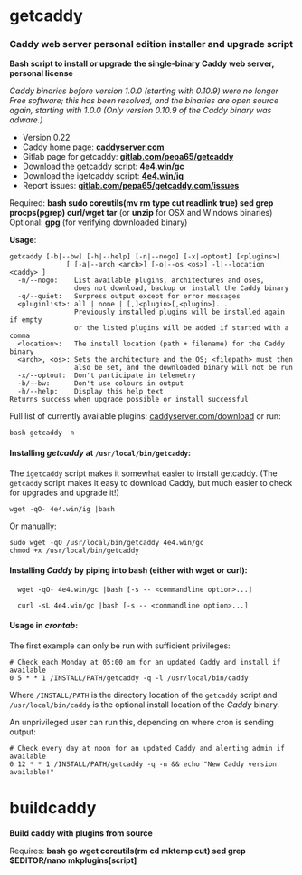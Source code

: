 # getcaddy

### Caddy web server personal edition installer and upgrade script

**Bash script to install or upgrade the single-binary Caddy web server, personal license**

*Caddy binaries before version 1.0.0 (starting with 0.10.9) were no longer Free software;
this has been resolved, and the binaries are open source again, starting with 1.0.0
(Only version 0.10.9 of the Caddy binary was adware.)*

* Version 0.22
* Caddy home page: **[caddyserver.com](https://caddyserver.com)**
* Gitlab page for getcaddy: **[gitlab.com/pepa65/getcaddy](https://gitlab.com/pepa65/getcaddy)**
* Download the getcaddy script: **[4e4.win/gc](https://4e4.win/gc)**
* Download the igetcaddy script: **[4e4.win/ig](https://4e4.win/ig)**
* Report issues: **[gitlab.com/pepa65/getcaddy.com/issues](https://gitlab.com/pepa65/getcaddy.com/issues)**

Required: **bash sudo coreutils(mv rm type cut readlink true) sed grep procps(pgrep) curl/wget tar** (or **unzip** for OSX and Windows binaries)
Optional: **gpg** (for verifying downloaded binary)

**Usage**:
```
getcaddy [-b|--bw] [-h|--help] [-n|--nogo] [-x|-optout] [<plugins>]
              [ [-a|--arch <arch>] [-o|--os <os>] -l|--location <caddy> ]
  -n/--nogo:    List available plugins, architectures and oses,
                does not download, backup or install the Caddy binary
  -q/--quiet:   Surpress output except for error messages
  <pluginlist>: all | none | [,]<plugin>[,<plugin>]...
                Previously installed plugins will be installed again if empty
                or the listed plugins will be added if started with a comma
  <location>:   The install location (path + filename) for the Caddy binary
  <arch>, <os>: Sets the architecture and the OS; <filepath> must then
                also be set, and the downloaded binary will not be run
  -x/--optout:  Don't participate in telemetry
  -b/--bw:      Don't use colours in output
  -h/--help:    Display this help text
Returns success when upgrade possible or install successful
```
Full list of currently available plugins: [caddyserver.com/download](https://caddyserver.com/download)
or run:

`bash getcaddy -n`

#### Installing *getcaddy* at `/usr/local/bin/getcaddy`:

The `igetcaddy` script makes it somewhat easier to install getcaddy.
(The `getcaddy` script makes it easy to download Caddy,
but much easier to check for upgrades and upgrade it!)

`wget -qO- 4e4.win/ig |bash`

Or manually:

```
sudo wget -qO /usr/local/bin/getcaddy 4e4.win/gc
chmod +x /usr/local/bin/getcaddy
```

#### Installing *Caddy* by piping into bash (either with wget or curl):

`  wget -qO- 4e4.win/gc |bash [-s -- <commandline option>...]`

`  curl -sL 4e4.win/gc |bash [-s -- <commandline option>...]`

#### Usage in *crontab*:

The first example can only be run with sufficient privileges:
```cron
# Check each Monday at 05:00 am for an updated Caddy and install if available
0 5 * * 1 /INSTALL/PATH/getcaddy -q -l /usr/local/bin/caddy
```
Where `/INSTALL/PATH` is the directory location of the `getcaddy` script and
`/usr/local/bin/caddy` is the optional install location of the *Caddy* binary.

An unprivileged user can run this, depending on where cron is sending output:
```cron
# Check every day at noon for an updated Caddy and alerting admin if available
0 12 * * 1 /INSTALL/PATH/getcaddy -q -n && echo "New Caddy version available!"
```

# buildcaddy

**Build caddy with plugins from source**

Requires: **bash go wget coreutils(rm cd mktemp cut) sed grep $EDITOR/nano 
mkplugins[script]**
